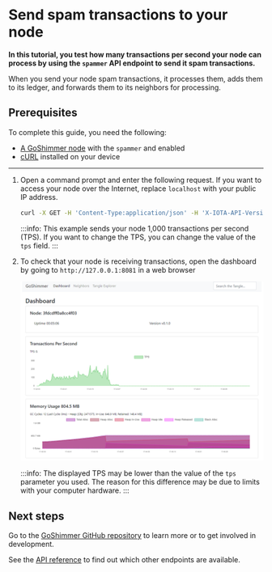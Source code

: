 # Send spam transactions to your node

**In this tutorial, you test how many transactions per second your node can process by using the `spammer` API endpoint to send it spam transactions.**

When you send your node spam transactions, it processes them, adds them to its ledger, and forwards them to its neighbors for processing.

## Prerequisites

To complete this guide, you need the following:
- [A GoShimmer node](../tutorials/install-goshimmer.md) with the `spammer` and enabled
- [cURL](https://curl.haxx.se/) installed on your device

---

1. Open a command prompt and enter the following request. If you want to access your node over the Internet, replace `localhost` with your public IP address.

    ```bash
    curl -X GET -H 'Content-Type:application/json' -H 'X-IOTA-API-Version:1' http://127.0.0.1:8080/spammer?cmd=start&tps=1000
    ```

    :::info:
    This example sends your node 1,000 transactions per second (TPS). If you want to change the TPS, you can change the value of the `tps` field.
    :::

2. To check that your node is receiving transactions, open the dashboard by going to `http://127.0.0.1:8081` in a web browser

    ![GoShimmer dashboard](../images/dashboard.png)
    
    :::info:
    The displayed TPS may be lower than the value of the `tps` parameter you used. The reason for this difference may be due to limits with your computer hardware.
    :::

## Next steps

Go to the [GoShimmer GitHub repository](https://github.com/iotaledger/goshimmer) to learn more or to get involved in development.

See the [API reference](../references/goshimmer-api-reference.md) to find out which other endpoints are available.